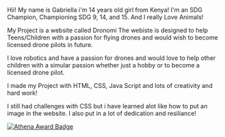 Hii! My name is Gabriella i'm 14 years old girl from Kenya! I'm an SDG Champion, Championing SDG 9, 14, and 15. And I really Love Animals!

My Project is a website called Dronomi The webiste is designed to help Teens/Children with a passion for flying drones and would wish to become licensed drone pilots in future.

 I love robotics and have a passion for drones and would love to help other children with a simular passion whether just a hobby or to become a licensed drone pilot.

I made my Project with HTML, CSS, Java Script and lots of creativity and hard work!

I still had challenges with CSS but i have learned alot like how to put an image in the website. I also put in a lot of dedication and resiliance!

[![Athena Award Badge](https://img.shields.io/endpoint?url=https%3A%2F%2Faward.athena.hackclub.com%2Fapi%2Fbadge)](https://award.athena.hackclub.com?utm_source=readme)
